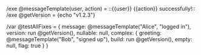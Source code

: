 /exe @messageTemplate(user, action) = ::{{user}} {{action}} successfully!::
/exe @getVersion = {echo "v1.2.3"}

/var @testAllFixes = {
message: @messageTemplate("Alice", "logged in"),
version: run @getVersion(),
nullable: null,
complex: {
greeting: @messageTemplate("Bob", "signed up"),
build: run @getVersion(),
empty: null,
flag: true
  }
}